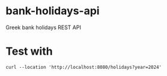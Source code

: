 # bank-holidays-api
Greek bank holidays REST API

# Test with
```
curl --location 'http://localhost:8080/holidays?year=2024'
```